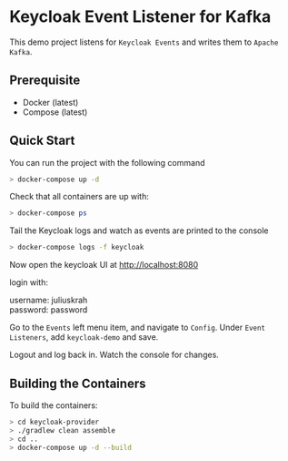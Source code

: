 # Keycloak Event Listener for Kafka

This demo project listens for `Keycloak Events` and writes them to `Apache Kafka`.

## Prerequisite

- Docker (latest)
- Compose (latest)

## Quick Start

You can run the project with the following command

```bash
> docker-compose up -d
```

Check that all containers are up with:

```bash
> docker-compose ps
```

Tail the Keycloak logs and watch as events are printed to the console

```bash
> docker-compose logs -f keycloak
```

Now open the keycloak UI at [http://localhost:8080](http://localhost:8080/auth/realms/master/protocol/openid-connect/auth?client_id=security-admin-console&redirect_uri=http%3A%2F%2Flocalhost%3A8080%2Fauth%2Fadmin%2Fmaster%2Fconsole%2F&state=929d4a33-e639-4ea4-a8c8-2ee34bf3d779&response_mode=fragment&response_type=code&scope=openid&nonce=d600bfc0-83a0-4bd2-8012-8db0a3140277)

login with:

username: juliuskrah  
password: password

Go to the `Events` left menu item, and navigate to `Config`. Under `Event Listeners`, add `keycloak-demo` and save.

Logout and log back in. Watch the console for changes.


## Building the Containers

To build the containers:

```bash
> cd keycloak-provider
> ./gradlew clean assemble
> cd ..
> docker-compose up -d --build
```